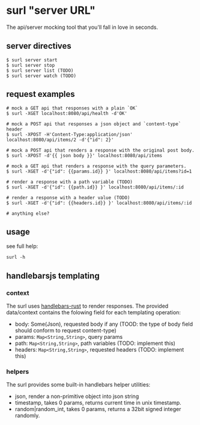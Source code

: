 # surl "server URL"

The api/server mocking tool that you'll fall in love in seconds.

## server directives

```
$ surl server start
$ surl server stop
$ surl server list (TODO)
$ surl server watch (TODO)
```

## request examples

```
# mock a GET api that responses with a plain `OK`
$ surl -XGET localhost:8080/api/health -d'OK'

# mock a POST api that responses a json object and `content-type` header
$ surl -XPOST -H'Content-Type:application/json' localhost:8080/api/items/2 -d'{"id": 2}'

# mock a POST api that renders a response with the original post body.
$ surl -XPOST -d'{{ json body }}' localhost:8080/api/items

# mock a GET api that renders a response with the query parameters.
$ surl -XGET -d'{"id": {{params.id}} }' localhost:8080/api/items?id=1

# render a response with a path variable (TODO)
$ surl -XGET -d'{"id": {{path.id}} }' localhost:8080/api/items/:id

# render a response with a header value (TODO)
$ surl -XGET -d'{"id": {{headers.id}} }' localhost:8080/api/items/:id

# anything else?
```

## usage

see full help:
```
surl -h
```

## handlebarsjs templating

### context

The surl uses [handlebars-rust](https://github.com/sunng87/handlebars-rust) to render responses. The provided data/context contains the folowing field for each templating operation:
- body: Some(Json), requested body if any (TOOD: the type of body field should conform to request content-type)
- params: `Map<String,String>`, query params
- path: `Map<String,String>`, path variables (TODO: implement this)
- headers: `Map<String,String>`, requested headers (TODO: implement this)

### helpers

The surl provides some built-in handlebars helper utilities:
- json, render a non-primitive object into json string
- timestamp, takes 0 params, returns current time in unix timestamp.
- random|random_int, takes 0 params, returns a 32bit signed integer randomly.